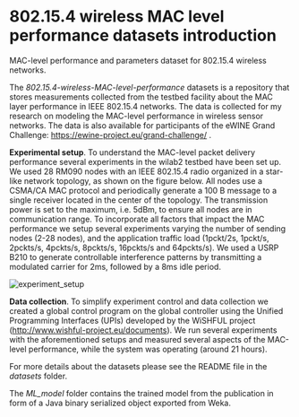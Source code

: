 # 802.15.4 wireless MAC level performance datasets introduction
MAC-level performance and parameters dataset for 802.15.4 wireless networks.

The *802.15.4-wireless-MAC-level-performance* datasets is a repository that stores measurements collected from the testbed facility about the MAC layer performance in IEEE 802.15.4 networks. The data is collected for my research on modeling the MAC-level performance in wireless sensor networks.
The data is also available for participants of the eWINE Grand Challenge: https://ewine-project.eu/grand-challenge/ .


**Experimental setup**.
To  understand  the  MAC-level packet delivery  performance several experiments in the wilab2 testbed have been set up.
We used 28 RM090 nodes with an IEEE 802.15.4 radio organized in a star-like network topology, as shown on the figure below. All nodes use a CSMA/CA MAC protocol and periodically generate a 100 B message to a single receiver located in the center of the topology. The transmission power  is  set  to  the  maximum, i.e. 5dBm,  to  ensure all nodes are in communication range.  To incorporate all factors that impact the MAC performance we setup several experiments varying the number of sending nodes (2-28 nodes), and the application traffic load (1pckt/2s, 1pckt/s, 2pckts/s, 4pckts/s, 8pckts/s, 16pckts/s and 64pckts/s).
We used a USRP B210 to generate controllable interference patterns by transmitting a modulated carrier for 2ms, followed by a 8ms idle period.

![experiment_setup](https://cloud.githubusercontent.com/assets/7999611/21597995/51e8ae4a-d154-11e6-8984-554d0109b8b1.png)

**Data collection**.
To simplify experiment control and data collection we created a global control program on the global controller using the Unified Programming Interfaces (UPIs) developed by the WiSHFUL project (http://www.wishful-project.eu/documents). We  run  several  experiments  with  the  aforementioned setups and measured several aspects of the MAC-level
performance, while the system was operating (around 21 hours).

For more details about the datasets please see the README file in the *datasets* folder. 

The *ML_model* folder contains the trained model from the publication in form of a Java binary serialized object exported from Weka.
